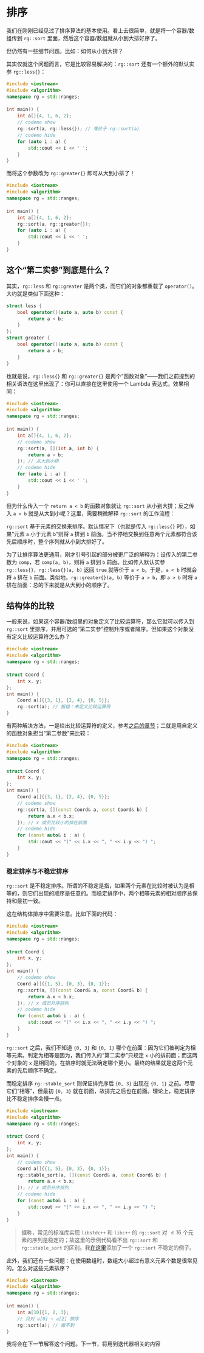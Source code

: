 # 排序

我们在刚刚已经见过了排序算法的基本使用。看上去很简单，就是将一个容器/数组传到 `rg::sort` 里面，然后这个容器/数组就从小到大排好序了。

但仍然有一些细节问题。比如：如何从小到大排？

其实仅就这个问题而言，它是比较容易解决的：`rg::sort` 还有一个额外的默认实参 `rg::less{}`：

```cpp codemo
#include <iostream>
#include <algorithm>
namespace rg = std::ranges;

int main() {
    int a[]{4, 1, 6, 2};
    // codemo show
    rg::sort(a, rg::less{}); // 等价于 rg::sort(a)
    // codemo hide
    for (auto i : a) {
        std::cout << i << ' ';
    }
}
```

而将这个参数改为 `rg::greater{}` 即可从大到小排了！

```cpp codemo
#include <iostream>
#include <algorithm>
namespace rg = std::ranges;

int main() {
    int a[]{4, 1, 6, 2};
    rg::sort(a, rg::greater{});
    for (auto i : a) {
        std::cout << i << ' ';
    }
}
```

## 这个“第二实参”到底是什么？

其实，`rg::less` 和 `rg::greater` 是两个类，而它们的对象都重载了 `operator()`。大约就是类似下面这种：

```cpp
struct less {
    bool operator()(auto a, auto b) const {
        return a < b;
    }
};
struct greater {
    bool operator()(auto a, auto b) const {
        return a > b;
    }
}
```

也就是说，`rg::less{}` 和 `rg::greater{}` 是两个“函数对象”——我们之前提到的相关语法在这里出现了：你可以直接在这里使用一个 Lambda 表达式，效果相同：

```cpp codemo
#include <iostream>
#include <algorithm>
namespace rg = std::ranges;

int main() {
    int a[]{4, 1, 6, 2};
    // codemo show
    rg::sort(a, [](int a, int b) {
        return a > b;
    }); // 从大到小排
    // codemo hide
    for (auto i : a) {
        std::cout << i << ' ';
    }
}
```

但为什么传入一个 `return a < b` 的函数对象就让 `rg::sort` 从小到大排；反之传入 `a > b` 就是从大到小呢？这里，需要稍微解释 `rg::sort` 的工作流程：

`rg::sort` 基于元素的交换来排序。默认情况下（也就是传入 `rg::less{}` 时），如果“元素 `a` 小于元素 `b`”则将 `a` 排到 `b` 前面。当不停地交换到任意两个元素都符合该先后顺序时，整个序列就从小到大排好了。

为了让排序算法更通用，刚才引号引起的部分被更广泛的解释为：设传入的第二参数为 `comp`，若 `comp(a, b)`，则将 `a` 排到 `b` 前面。比如传入默认实参 `rg::less{}`，`rg::less{}(a, b)` 返回 `true` 就等价于 `a < b`。于是，`a < b` 时就会将 `a` 排在 `b` 前面。类似地，`rg::greater{}(a, b)` 等价于 `a > b`，即 `a > b` 时将 `a` 排在前面：总的下来就是从大到小的顺序了。

## 结构体的比较

一般来说，如果这个容器/数组里的对象定义了比较运算符，那么它就可以传入到 `rg::sort` 里排序，并用可选的“第二实参”控制升序或者降序。但如果这个对象没有定义比较运算符怎么办？

```cpp codemo
#include <iostream>
#include <algorithm>
namespace rg = std::ranges;

struct Coord {
    int x, y;
};
int main() {
    Coord a[]{{3, 1}, {2, 4}, {0, 5}};
    rg::sort(a); // 报错：未定义比较运算符
}
```

有两种解决方法，一是给出比较运算符的定义，参考[之后的章节](../advanced/defaulted_compare.md)；二就是用自定义的函数对象担当“第二参数”来比较：

```cpp codemo
#include <iostream>
#include <algorithm>
namespace rg = std::ranges;

struct Coord {
    int x, y;
};
int main() {
    Coord a[]{{3, 1}, {2, 4}, {0, 5}};
    // codemo show
    rg::sort(a, [](const Coord& a, const Coord& b) {
        return a.x < b.x;
    }); // x 成员比较小的排在前面
    // codemo hide
    for (const auto& i : a) {
        std::cout << "(" << i.x << ", " << i.y << ") ";
    }
}
```

### 稳定排序与不稳定排序

`rg::sort` 是不稳定排序。所谓的不稳定是指，如果两个元素在比较时被认为是相等的，则它们出现的顺序是任意的。而稳定排序中，两个相等元素的相对顺序总保持和最初一致。

这在结构体排序中需要注意。比如下面的代码：

```cpp codemo
#include <iostream>
#include <algorithm>
namespace rg = std::ranges;

struct Coord {
    int x, y;
};
int main() {
    // codemo show
    Coord a[]{{1, 5}, {0, 3}, {0, 1}};
    rg::sort(a, [](const Coord& a, const Coord& b) {
        return a.x < b.x;
    }); // x 成员升序排列
    // codemo hide
    for (const auto& i : a) {
        std::cout << "(" << i.x << ", " << i.y << ") ";
    }
}
```

`rg::sort` 之后，我们不知道 `{0, 3}` 和 `{0, 1}` 哪个在前面：因为它们被判定为相等元素。判定为相等是因为，我们传入的“第二实参”只规定 `x` 小的排前面；而这两个对象的 `x` 是相同的，在排序时就无法确定哪个更小。最终的结果就是这两个元素的先后顺序不确定。

而稳定排序 `rg::stable_sort` 则保证排完序后 `{0, 3}` 出现在 `{0, 1}` 之前。尽管它们“相等”，但最初 `{0, 3}` 就在前面，故排完之后也在前面。理论上，稳定排序比不稳定排序会慢一点。

```cpp codemo
#include <iostream>
#include <algorithm>
namespace rg = std::ranges;

struct Coord {
    int x, y;
};
int main() {
    // codemo show
    Coord a[]{{1, 5}, {0, 3}, {0, 1}};
    rg::stable_sort(a, [](const Coord& a, const Coord& b) {
        return a.x < b.x;
    }); // x 成员升序排列
    // codemo hide
    for (const auto& i : a) {
        std::cout << "(" << i.x << ", " << i.y << ") ";
    }
}
```

> 据称，常见的标准库实现 `libstdc++` 和 `libc++` 的 `rg::sort` 对 $\leqslant 16$ 个元素的序列是稳定的；故这里的示例代码看不出 `rg::sort` 和 `rg::stable_sort` 的区别。我[在这里](https://godbolt.org/z/q76nobT87)添加了一个 `rg::sort` 不稳定的例子。

此外，我们还有一些问题：在使用数组时，数组大小超过有意义元素个数是很常见的。怎么对这些元素排序？

```cpp
#include <iostream>
#include <algorithm>
namespace rg = std::ranges;

int main() {
    int a[10]{1, 2, 3};
    // 只对 a[0] ~ a[2] 排序
    rg::sort(a); // 做不到
}
```

我将会在下一节解答这个问题。下一节，将用到迭代器相关的内容

<!-- 
首先介绍刚刚提到的排序算法，`sort`。它是最常用的 STL 算法之一，使用起来也很方便：

```cpp codemo(show)
#include <algorithm>
#include <vector>
using namespace std::ranges;

int main() {
    // 可传入范围概念
    std::vector a{3, 0, 2, 1};
    sort(a);

    // 排序数组时，可传入迭代器（也就是指针）
    int b[10]{3, 0, 2, 1};
    sort(&a[0], &a[4]); // 对前 4 个元素排序
}
```
排序算法要求该范围的迭代器满足 *随机访问迭代器* 的要求，也称这样的范围是 *随机访问范围*。（类似地，*双向迭代器* 所指代的范围被称为 *双向范围*，以此类推。）

排序的结果是整个范围内的元素从小到大排列。上面的代码中，`a` 和 `b` 最终都是 `{0, 1, 2, 3}` 这样。如果想要从大到小排序，有多种做法。首先，如果待排序的范围是容器本身，则可以利用容器提供的 `rbegin()` 与 `rend()` 成员。它们会返回这个容器的**逆向迭代器**（Reverse iterator）：

<img src="/assets/range-rbegin-rend.svg" alt="逆向迭代器">

所谓的逆向迭代器，就是自增减方向与普通迭代器相反的迭代器。当一个逆向迭代器自增时，其所指向的元素变为前一个元素。`rbegin()` 返回的，是指向最后一个元素的迭代器；而 `rend()` 则是指向第一个元素的前一“伪元素”的迭代器。上图中**粗箭头**表示这一对正、逆向迭代器指向同一个元素。

> 图中的细虚剪头则是“自……构造”关系。所有的反向迭代器都是 `std::reverse_iterator<T>` 的实例，其中 `T` 是一个正向迭代器；所有的反向迭代器都需要从一个 `T` 类型的正向迭代器构造而来。容器中，自 `end()` 正向迭代器构造的反向迭代器就是 `rbegin()`。

因此，如果将 `rbegin()` `rend()` 传入 `sort` 算法，得到的恰好是逆序排序的结果：

```cpp codemo(show)
#include <iostream>
#include <algorithm>
#include <vector>
using namespace std::ranges;

int main() {
    std::vector a{3, 0, 2, 1};
    sort(a.rbegin(), a.rend());

    for (int i : a) {
        std::cout << i << std::endl;
    }
}
```

但如果待排序范围来自数组，那就没有 `rbegin()` `rend()` 这么方便的东西了。

> 当然你也可以按照我刚刚所说的，从 `std::reverse_iterator` 构造数组的逆向迭代器：
> ```cpp codemo(show)
> #include <iostream>
> #include <algorithm>
> #include <iterator> // std::reverse_iterator 定义于此
> using namespace std::ranges;
> int main() {
>     int a[10]{3, 0, 2, 1};
>     std::reverse_iterator<int*> rbegin(&a[4]), rend(&a[0]);
>     sort(rbegin, rend);
>     for (int i : a) { std::cout << i << std::endl; }
> }
> ```
> 此外，`std::rbegin(a)` 和 `std::rend(a)` 返回数组或容器 `a` 的逆向首尾迭代器。

这时，我们需要利用 `sort` 的额外参数——排序依据——来改变默认的排序规则。默认的排序规则是：如果 `a < b`，则将 `a` 排在 `b` 的前面。这句话可以用一个函数来描述：

```cpp
bool should_a_in_front_of_b(int a, int b) {
    return a < b;
}
```

当指定 `sort` 的排序规则时，就需要额外地传入一个这样的函数。比如下面的代码可以从大到小排：

```cpp codemo(show)
#include <iostream>
#include <algorithm>
#include <vector>
using namespace std::ranges;

// 当 a 比 b 大时，将 a 排在 b 前面
bool should_a_in_front_of_b(int a, int b) {
    return a > b;
}

int main() {
    std::vector a{3, 0, 2, 1};
    sort(a, should_a_in_front_of_b);

    for (int i : a) {
        std::cout << i << std::endl;
    }
}
```

这个 `should_a_in_front_of_b` 就是指定给 `sort` 的排序依据了；它仅当 `a > b` 时函数返回 `true`。此时，`sort` 就会仅当 `a > b` 时才会将 `a` 排在 `b` 前面；最终的排序效果就是从大到小排列。

事实上，只要传入一个可以调用的对象就可以，不一定是函数（指针）。所以更优雅的写法是传入 Lambda 表达式：

```cpp codemo(show)
#include <iostream>
#include <algorithm>
#include <vector>
using namespace std::ranges;

int main() {
    std::vector a{3, 0, 2, 1};
    sort(a, [](int a, int b) { return a > b; });

    for (int i : a) {
        std::cout << i << std::endl;
    }
}
```

这段代码与之前的效果是相同的。如果不提供这样的排序依据，那么 `sort` 会使用默认实参——标准库中的 `std::ranges::less{}` （或 `std::less{}`，取决于 `sort` 是约束版本还是传统版本）——作为排序依据。这个排序依据就是“如果 `a < b`，则将 `a` 排在 `b` 前面”。但并不是所有的 `a < b` 都是合法表达式。比如自定义的结构体，它没有重载 `operator<` 时，`a < b` 就是非法的。那么此时若不提供自定义的排序依据，那默认排序依据 `std::ranges::less{}` 就会报错。

所以，在目前阶段若对结构体排序，总是需要传入排序依据。此外，我们还建议在排序依据中使用引用传参，避免不必要的开销；尤其是类中持有 `new` 指向的指针时。

```cpp codemo(show)
#include <iostream>
#include <algorithm>
#include <vector>
using namespace std::ranges;

struct S {
    int x, y;
};

int main() {
    std::vector<S> a{{3, 0}, {2, 1}};
    sort(a, [](const S& a, const S& b) { return a.x < b.x; });

    for (S& i : a) {
        std::cout << i.x << ' ' << i.y << std::endl;
    }
}
```

> 对于传统版本的 `std::sort`，可以通过重载待排序结构体的 `operator<` 来使用默认排序依据。但约束算法 `std::ranges::sort` 的默认排序依据要求结构体必须定义全部六个比较运算符，这时我建议指定结构体的[预置比较](/ch11/stl_algorithms/defaulted_compare.md)。

当为结构体排序时，可能出现排序**稳定性**的问题。稳定性是指，在特定排序依据下表现为“相等”的元素，应当如何处理。比如刚才的代码中，我将排序依据设为 `x` 成员的大小：即 `x` 较小的排在前面。但如果有两个结构体 `{1, 2}` 和 `{1, 3}`，它们的 `x` 成员相同，此时应当谁排在前面呢？事实上对于 `sort` 来说，谁在前面是不确定的，这种排序称为**不稳定排序**。不稳定排序算法中，相等元素的相对顺序可能发生改变。与此对应的则是**稳定排序**，它保证相等元素的相对顺序不变。比如刚刚的 `{1, 2}` 和 `{1, 3}`，如果原序列里 `{1, 2}` 排在前面，那排序结果中也排在前面，反之同理。

STL 算法 `stable_sort` 实现了稳定排序。例子如下：

```cpp codemo(show)
#include <iostream>
#include <algorithm>
#include <vector>
using namespace std::ranges;

struct S {
    int x, y;
};

int main() {
    std::vector<S> a{{2, 1}, {1, 3}, {1, 2}};
    stable_sort(a, [](const S& a, const S& b) { return a.x < b.x; });

    for (S& i : a) {
        std::cout << i.x << ' ' << i.y << std::endl;
    }
}
``` -->
